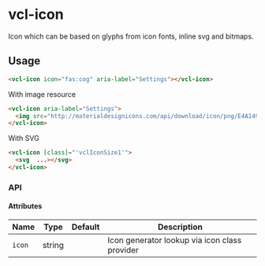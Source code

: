 # vcl-icon

Icon which can be based on glyphs from icon fonts, inline svg and bitmaps.

## Usage

```html
<vcl-icon icon="fas:cog" aria-label="Settings"></vcl-icon>
```

With image resource

```html
<vcl-icon aria-label="Settings">
  <img src="http://materialdesignicons.com/api/download/icon/png/E4A14909-3821-4DB1-A739-4DA464ABEEB7/36">
</vcl-icon>
```

With SVG

```html
<vcl-icon [class]="'vclIconSize1'">
  <svg  ...></svg>
</vcl-icon>
```

### API

#### Attributes

| Name                | Type        | Default  | Description
| ------------        | ----------- | -------- |--------------
| `icon`              | string      |          | Icon generator lookup via icon class provider
